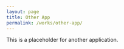 ```yaml
---
layout: page
title: Other App
permalink: /works/other-app/
---
```


This is a placeholder for another application.